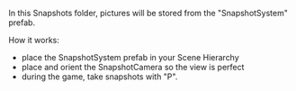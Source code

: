 In this Snapshots folder, pictures will be stored from the "SnapshotSystem" prefab.

How it works:
- place the SnapshotSystem prefab in your Scene Hierarchy
- place and orient the SnapshotCamera so the view is perfect
- during the game, take snapshots with "P".